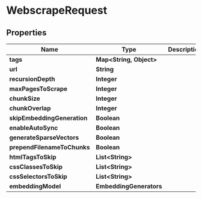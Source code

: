 

# WebscrapeRequest


## Properties

| Name | Type | Description | Notes |
|------------ | ------------- | ------------- | -------------|
|**tags** | **Map&lt;String, Object&gt;** |  |  [optional] |
|**url** | **String** |  |  |
|**recursionDepth** | **Integer** |  |  [optional] |
|**maxPagesToScrape** | **Integer** |  |  [optional] |
|**chunkSize** | **Integer** |  |  [optional] |
|**chunkOverlap** | **Integer** |  |  [optional] |
|**skipEmbeddingGeneration** | **Boolean** |  |  [optional] |
|**enableAutoSync** | **Boolean** |  |  [optional] |
|**generateSparseVectors** | **Boolean** |  |  [optional] |
|**prependFilenameToChunks** | **Boolean** |  |  [optional] |
|**htmlTagsToSkip** | **List&lt;String&gt;** |  |  [optional] |
|**cssClassesToSkip** | **List&lt;String&gt;** |  |  [optional] |
|**cssSelectorsToSkip** | **List&lt;String&gt;** |  |  [optional] |
|**embeddingModel** | **EmbeddingGenerators** |  |  [optional] |



